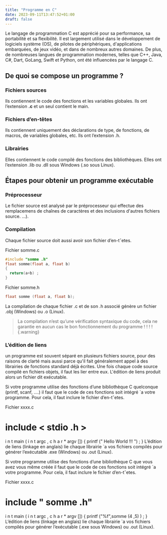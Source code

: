 ```yaml
---
title: "Programme en C"
date: 2023-09-11T13:47:52+01:00
draft: false
---
```


Le langage de programmation C est apprécié pour sa performance, sa portabilité et sa flexibilité. Il est largement utilisé dans le développement de logiciels système (OS), de pilotes de périphériques, d'applications embarquées, de jeux vidéo, et dans de nombreux autres domaines. De plus, de nombreuses langues de programmation modernes, telles que C++, Java, C#, Dart, GoLang, Swift et Python, ont été influencées par le langage C.

## De quoi se compose un programme ?

### Fichiers sources

Ils contiennent le code des fonctions et les variables globales. Ils ont l’extension **.c** et un seul contient le main.

### Fichiers d’en-têtes

Ils contiennent uniquement des déclarations de type, de fonctions, de macros, de variables globales, etc. Ils ont l’extension .h.

### Librairies

Elles contiennent le code compilé des fonctions des bibliothèques. Elles ont l’extension .lib ou .dll sous Windows (.so sous Linux).

## Étapes pour obtenir un programme exécutable

### Préprocesseur

Le fichier source est analysé par le préprocesseur qui effectue des remplacemens de chaînes de caractères et des inclusions d'autres fichiers source.
...).

### Compilation

Chaque fichier source doit aussi avoir son fichier d’en-tˆetes.

Fichier somme.c

```C
#include "somme .h"
float somme(float a, float b)
{
  return(a+b) ;
}
```

Fichier somme.h

```C
float somme (float a, float b);
```

La compilation de chaque fichier .c et de son .h associé génère un fichier .obj (Windows) ou .o (Linux).

> La compilation n’est qu’une vérification syntaxique du code, cela ne garantie en aucun cas le bon fonctionnement du programme ! ! ! !
{.warning}

### L’édition de liens

un programme est souvent séparé en plusieurs fichiers source, pour des raisons de clarté mais aussi parce qu'il fait généralement appel à des librairies de fonctions standard déjà écrites. Une fois chaque code source compilé en fichiers objets, il faut les lier entre eux. L'édition de liens produit alors un fichier dit exécutable.

Si votre programme utilise des fonctions d’une bibliothèque C quelconque
(printf, scanf, ....) il faut que le code de ces fonctions soit intégré `a votre programme.
Pour cela, il faut inclure le fichier d’en-tˆetes.


Fichier xxxx.c
# include < stdio .h >
i n t main ( i n t argc , c h a r * argv [])
{
printf (" Hello World !!! ") ;
}
L’édition de liens (linkage en anglais) lie chaque librairie `a vos fichiers compilés pour générer l’exécutable .exe (Windows) ou .out (Linux).

Si votre programme utilise des fonctions d’une bibliothèque C que vous avez vous même créée il faut que le code de ces fonctions soit intégré `a votre programme.
Pour cela, il faut inclure le fichier d’en-tˆetes.

Fichier xxxx.c
# include " somme .h"
i n t main ( i n t argc , c h a r * argv [])
{
printf ("%f",somme (4 ,5) ) ;
}
L’édition de liens (linkage en anglais) lie chaque librairie `a vos fichiers compilés pour générer l’exécutable (.exe sous Windows) ou .out (Linux).

##
